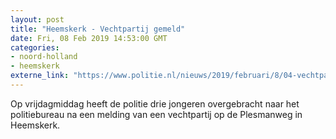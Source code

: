 ```yaml
---
layout: post
title: "Heemskerk - Vechtpartij gemeld"
date: Fri, 08 Feb 2019 14:53:00 GMT
categories: 
- noord-holland 
- heemskerk 
externe_link: "https://www.politie.nl/nieuws/2019/februari/8/04-vechtpartij-gemeld.html"
---
```


Op vrijdagmiddag heeft de politie drie jongeren overgebracht naar het politiebureau na een melding van een vechtpartij op de Plesmanweg in Heemskerk.
